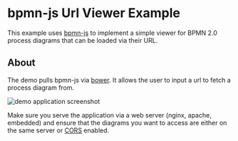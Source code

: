 # bpmn-js Url Viewer Example

This example uses [bpmn-js](https://github.com/bpmn-io/bpmn-js) to implement a simple viewer for BPMN 2.0 process diagrams that can be loaded via their URL.

## About

The demo pulls bpmn-js via [bower](http://bower.io). It allows the user to input a url to fetch a process diagram from.

![demo application screenshot](https://raw.githubusercontent.com/bpmn-io/bpmn-js-examples/master/url-viewer/docs/screenshot.png "Screenshot of the example application")

Make sure you serve the application via a web server (nginx, apache, embedded) and ensure that the diagrams you want to access are either on the same server or [CORS](https://en.wikipedia.org/wiki/Cross-Origin_Resource_Sharing) enabled.